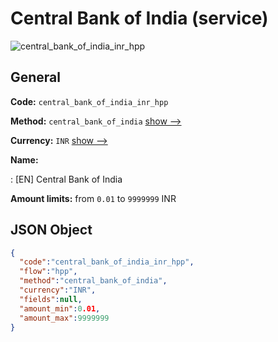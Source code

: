 
# Central Bank of India (service) 
![central_bank_of_india_inr_hpp](https://static.openfintech.io/payment_methods/central_bank_of_india_inr_hpp/logo.svg?w=400&c=v0.59.26#w200)  

## General 
 
**Code:** `central_bank_of_india_inr_hpp` 
 
**Method:** `central_bank_of_india` 
 [show -->](/payment-methods/central_bank_of_india/) 
 
**Currency:** `INR` [show -->](/currencies/INR/) 
 
**Name:** 
 
:	[EN] Central Bank of India 
 
**Amount limits:** from `0.01` to `9999999` INR 

## JSON Object 

```json
{
  "code":"central_bank_of_india_inr_hpp",
  "flow":"hpp",
  "method":"central_bank_of_india",
  "currency":"INR",
  "fields":null,
  "amount_min":0.01,
  "amount_max":9999999
}
```  
